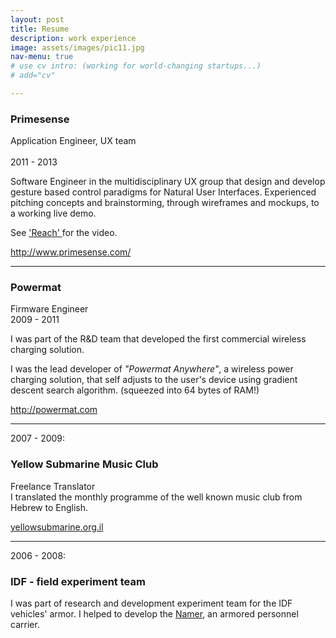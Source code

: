 ```yaml
---
layout: post
title: Resume
description: work experience
image: assets/images/pic11.jpg
nav-menu: true
# use cv intro: (working for world-changing startups...)
# add="cv"

---
```


<h3>Primesense</h3>

<!--
![cv/primesense.jpg](cv/primesense.jpg)
-->

<p>Application Engineer, UX team<br/><br />
2011 - 2013</p>

Software Engineer in the multidisciplinary UX group that design and develop gesture based control paradigms for Natural User Interfaces.
Experienced pitching concepts and brainstorming, through wireframes and mockups, to a working live demo.

See <a href="">'Reach' </a> for the video.
<!--
fix: post_url interaction/work/2013/06/01/reach.html
-->



<p><a href="http://www.primesense.com/">http://www.primesense.com/</a></p>

<hr />

<h3>Powermat</h3>

<!--
![](cv/powermat_logo_sh.jpg)
-->

<p>Firmware Engineer<br />
2009 - 2011</p>

<p>I was part of the R&amp;D team that developed the first commercial wireless charging solution. </p>

<p>I was the lead developer of <em>"Powermat Anywhere"</em>, a wireless power charging solution, that self adjusts to the user's device using gradient descent search algorithm. (squeezed into 64 bytes of RAM!)</p>

<p><a href="http://powermat.com">http://powermat.com</a></p>

<hr />

<p>2007 - 2009: </p>

<h3>Yellow Submarine Music Club</h3>

<!--
![](cv/yellowsublogo.png)
-->

<p>Freelance Translator<br />
I translated the monthly programme of the well known music club from Hebrew to English.</p>

<p><a href="http://yellowsubmarine.org.il/?page_id=370&amp;lang=en">yellowsubmarine.org.il</a></p>

<hr />

<p>2006 - 2008:</p>

<h3>IDF - field experiment team</h3>

<p>I was part of research and development experiment team for the IDF vehicles' armor. I helped to develop the <a href="http://en.wikipedia.org/wiki/Namer">Namer</a>, an armored personnel carrier.</p>


<!--<p>Connect via <a href="http://il.linkedin.com/pub/eran-weissenstern/61/154/936/">linkedin</a></p>-->
